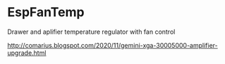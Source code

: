 # EspFanTemp
Drawer and aplifier temperature regulator with fan control

http://comarius.blogspot.com/2020/11/gemini-xga-30005000-amplifier-upgrade.html


